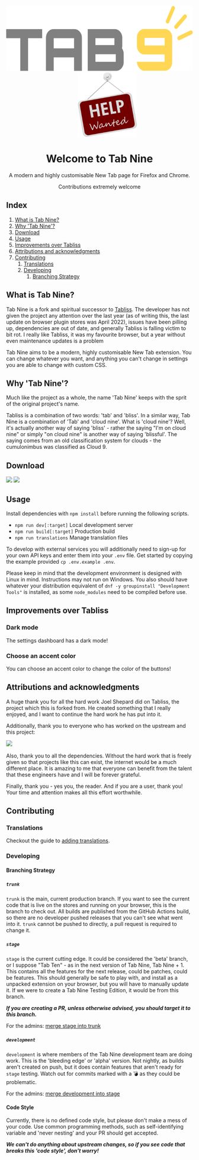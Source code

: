 <div align="center"><img height="175" src="src/views/shared/logo.svg"/>&emsp;&emsp;&emsp;<img height="175" src="https://raw.githubusercontent.com/the-wright-jamie/the-wright-jamie/main/memes/Help-Wanted-PNG-Pic.png"/></div>

<h1 align="center">Welcome to Tab Nine</h1>

<p align="center">A modern and highly customisable New Tab page for Firefox and Chrome.</p>
<p align="center">Contributions extremely welcome</p>

## Index

1. [What is Tab Nine?](#what-is-tab-nine)
2. [Why 'Tab Nine'?](#why-tab-nine)
3. [Download](#download)
4. [Usage](#usage)
5. [Improvements over Tabliss](#improvements-over-tabliss)
6. [Attributions and acknowledgments](#attributions-and-acknowledgments)
7. [Contributing](#contributing)
   1. [Translations](#translations)
   2. [Developing](#developing)
      1. [Branching Strategy](#branching-strategy)

## What is Tab Nine?

Tab Nine is a fork and spiritual successor to [Tabliss](https://github.com/joelshepherd/tabliss). The developer has not given the project any attention over the last year (as of writing this, the last update on browser plugin stores was April 2022), issues have been pilling up, dependencies are out of date, and generally Tabliss is falling victim to bit rot. I really like Tabliss, it was my favourite browser, but a year without even maintenance updates is a problem

Tab Nine aims to be a modern, highly customisable New Tab extension. You can change whatever you want, and anything you can't change in settings you are able to change with custom CSS.

## Why 'Tab Nine'?

Much like the project as a whole, the name 'Tab Nine' keeps with the sprit of the original project's name.

Tabliss is a combination of two words: 'tab' and 'bliss'. In a similar way, Tab Nine is a combination of 'Tab' and 'cloud nine'. What is 'cloud nine'? Well, it's actually another way of saying 'bliss' - rather the saying "I'm on cloud nine" or simply "on cloud nine" is another way of saying 'blissful'. The saying comes from an old classification system for clouds - the cumulonimbus was classified as Cloud 9.

## Download

<a href="https://chrome.google.com/webstore/detail/nncfaanaclanikcbpijbjmlonplbmcjm/"><img height="64" src="https://storage.googleapis.com/web-dev-uploads/image/WlD8wC6g8khYWPJUsQceQkhXSlv1/HRs9MPufa1J1h5glNhut.png"></a> <a href="https://addons.mozilla.org/en-GB/firefox/addon/tab-nine/"><img height="64" src="https://blog.mozilla.org/addons/files/2020/04/get-the-addon-fx-apr-2020.svg"></a>

## Usage

Install dependencies with `npm install` before running the following scripts.

- `npm run dev[:target]` Local development server
- `npm run build[:target]` Production build
- `npm run translations` Manage translation files

To develop with external services you will additionally need to sign-up for your own API keys
and enter them into your `.env` file. Get started by copying the example provided `cp .env.example .env`.

Please keep in mind that the development environment is designed with Linux in mind. Instructions may not run on Windows. You also should have whatever your distribution equivalent of `dnf -y groupinstall "Development Tools"` is installed, as some `node_modules` need to be compiled before use.

## Improvements over Tabliss

### Dark mode

The settings dashboard has a dark mode!

### Choose an accent color

You can choose an accent color to change the color of the buttons!

## Attributions and acknowledgments

A huge thank you for all the hard work Joel Shepard did on Tabliss, the project which this is forked from. He created something that I really enjoyed, and I want to continue the hard work he has put into it.

Additionally, thank you to everyone who has worked on the upstream and this project:

<a href="https://github.com/the-wright-jamie/tab-nine/graphs/contributors">
  <img src="https://contrib.rocks/image?repo=the-wright-jamie/tab-nine&columns=16&max=128" />
</a>

Also, thank you to all the dependencies. Without the hard work that is freely given so that projects like this can exist, the internet would be a much different place. It is amazing to me that everyone can benefit from the talent that these engineers have and I will be forever grateful.

Finally, thank you - yes you, the reader. And if you are a user, thank you! Your time and attention makes all this effort worthwhile.

## Contributing

### Translations

Checkout the guide to [adding translations](TRANSLATING.md).

### Developing

#### Branching Strategy

##### `trunk`

`trunk` is the main, current production branch. If you want to see the current code that is live on the stores and running on your browser, this is the branch to check out. All builds are published from the GitHub Actions build, so there are no developer pushed releases that you can't see what went into it. `trunk` cannot be pushed to directly, a pull request is required to change it.

##### `stage`

`stage` is the current cutting edge. It could be considered the 'beta' branch, or I suppose "Tab Ten" - as in the next version of Tab Nine, Tab Nine + 1. This contains all the features for the next release, could be patches, could be features. This should generally be safe to play with, and install as a unpacked extension on your browser, but you will have to manually update it. If we were to create a Tab Nine Testing Edition, it would be from this branch.

_**If you are creating a PR, unless otherwise advised, you should target it to this branch.**_

For the admins: [merge stage into trunk](https://github.com/the-wright-jamie/tab-nine/compare/trunk...the-wright-jamie:tab-nine:stage)

##### `development`

`development` is where members of the Tab Nine development team are doing work. This is the 'bleeding edge' or 'alpha' version. Not nightly, as builds aren't created on push, but it does contain features that aren't ready for `stage` testing. Watch out for commits marked with a 💣 as they could be problematic.

For the admins: [merge development into stage](https://github.com/the-wright-jamie/tab-nine/compare/stage...the-wright-jamie:tab-nine:development)

#### Code Style

Currently, there is no defined code style, but please don't make a mess of your code. Use common programming methods, such as self-identifying variable and 'never nesting' and your PR should get accepted.

_**We can't do anything about upstream changes, so if you see code that breaks this 'code style', don't worry!**_

